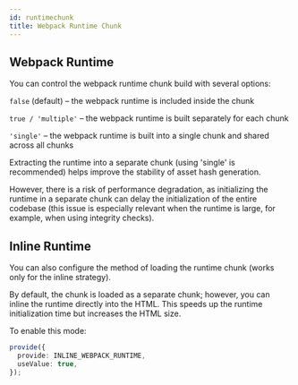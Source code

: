 ```yaml
---
id: runtimechunk
title: Webpack Runtime Chunk
---
```


## Webpack Runtime

You can control the webpack runtime chunk build with several options:

`false` (default) – the webpack runtime is included inside the chunk

`true / 'multiple'` – the webpack runtime is built separately for each chunk

`'single'` – the webpack runtime is built into a single chunk and shared across all chunks

Extracting the runtime into a separate chunk (using 'single' is recommended) helps improve the stability of asset hash generation.

However, there is a risk of performance degradation, as initializing the runtime in a separate chunk can delay the initialization of the entire codebase (this issue is especially relevant when the runtime is large, for example, when using integrity checks).

## Inline Runtime

You can also configure the method of loading the runtime chunk (works only for the inline strategy).

By default, the chunk is loaded as a separate chunk; however, you can inline the runtime directly into the HTML. This speeds up the runtime initialization time but increases the HTML size.

To enable this mode:

```typescript
provide({
  provide: INLINE_WEBPACK_RUNTIME,
  useValue: true,
});
```
